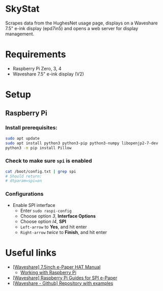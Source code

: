 # SkyStat
Scrapes data from the HughesNet usage page, displays on a Waveshare 7.5" e-ink display (epd7in5) and opens a web server for display management.

# Requirements
 - Raspberry Pi Zero, 3, 4
 - Waveshare 7.5" e-ink display (V2)

# Setup
## Raspberry Pi
### Install prerequisites:
```bash
sudo apt update
sudo apt install python3 python3-pip python3-numpy libopenjp2-7-dev
python3 -m pip install Pillow
```

### Check to make sure `spi` is enabled
```bash
cat /boot/config.txt | grep spi
# Should return:
# dtparam=spi=on
```

### Configurations
 - Enable SPI interface
   - Enter `sudo raspi-config`
   - Choose option *3*, **Interface Options**
   - Choose option *I4*, **SPI**
   - `Left-arrow` to **Yes**, and hit enter
   - `Right-arrow` *twice* to **Finish**, and hit enter


# Useful links
 - [[Waveshare] 7.5inch e-Paper HAT Manual](https://www.waveshare.com/wiki/7.5inch_e-Paper_HAT)
   - [Working with Raspberry Pi](https://www.waveshare.com/wiki/7.5inch_e-Paper_HAT_Manual#Working_With_Raspberry_Pi)
 - [[Waveshare] Raspberry Pi Guides for SPI e-Paper](https://www.waveshare.com/wiki/Template:Raspberry_Pi_Guides_for_SPI_e-Paper)
 - [[Waveshare - Github] Repository with examples](https://github.com/waveshare/e-Paper)